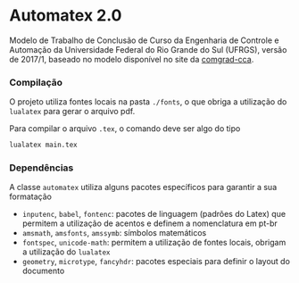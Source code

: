 # Automatex 2.0

Modelo de Trabalho de Conclusão de Curso da Engenharia de Controle e Automação da Universidade Federal do Rio Grande do Sul (UFRGS), versão de 2017/1, baseado no modelo disponível no site da [comgrad-cca](http://www.ufrgs.br/comgrad-cca/formularios/tcc/modelo-tcc-word-1/at_download/file).

### Compilação

O projeto utiliza fontes locais na pasta `./fonts`, o que obriga a utilização do `lualatex` para gerar o arquivo pdf.

Para compilar o arquivo `.tex`, o comando deve ser algo do tipo
```bash
lualatex main.tex
```

### Dependências

A classe `automatex` utiliza alguns pacotes específicos para garantir a sua formatação
* `inputenc`, `babel`, `fontenc`: pacotes de linguagem (padrões do Latex) que permitem a utilização de acentos e definem a nomenclatura em pt-br
* `amsmath`, `amsfonts`, `amssymb`: símbolos matemáticos
* `fontspec`, `unicode-math`: permitem a utilização de fontes locais, obrigam a utilização do `lualatex`
* `geometry`, `microtype`, `fancyhdr`: pacotes especiais para definir o layout do documento
